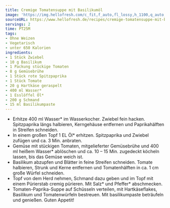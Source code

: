 ```yaml
---
title: Cremige Tomatensuppe mit Basilikumöl
image: 'https://img.hellofresh.com/c_fit,f_auto,fl_lossy,h_1100,q_auto,w_2600/hellofresh_s3/image/cremige-tomatensuppe-mit-basilikumol-0f32e08e.jpg'
sourceURL: https://www.hellofresh.de/recipes/cremige-tomatensuppe-mit-basilikumol-6331924c2e21b8a8080dc6a3
servings: 2
time: PT25M
tags:
- Ohne Weizen
- Vegetarisch
- unter 650 Kalorien
ingredients:
- 1 Stück Zwiebel
- 10 g Basilikum
- 1 Packung stückige Tomaten
- 8 g Gemüsebrühe
- 1 Stück rote Spitzpaprika
- 1 Stück Tomate
- 20 g Hartkäse geraspelt
- 400 ml Wasser*
- 1 Esslöffel Öl*
- 200 g Schmand
- 15 ml Basilikumpaste
---
```


- Erhitze 400 ml Wasser\* im Wasserkocher.  Zwiebel fein hacken.  Spitzpaprika längs halbieren, Kerngehäuse entfernen und Paprikahälften in Streifen schneiden.
- In einem großen Topf 1 EL Öl\* erhitzen. Spitzpaprika und Zwiebel zufügen und ca. 3  Min. anbraten.
- Gemüse mit stückigen Tomaten, mitgelieferter Gemüsebrühe und 400 ml heißem Wasser\* ablöschen und ca. 10 – 15 Min. zugedeckt köcheln lassen, bis das Gemüse weich ist.
- Basilikum abzupfen und Blätter in feine Streifen schneiden.  Tomate halbieren, Strunk und Kerne entfernen und Tomatenhälften in ca. 1 cm große Würfel schneiden.
- Topf von dem Herd nehmen, Schmand dazu geben und im Topf mit einem Pürierstab cremig pürieren. Mit Salz\* und Pfeffer\* abschmecken.
- Tomaten-Paprika-Suppe auf Schüsseln verteilen, mit Hartkäseflakes, Basilikum und Tomatenwürfeln bestreuen. Mit basilikumpaste beträufeln und genießen.  Guten Appetit!
